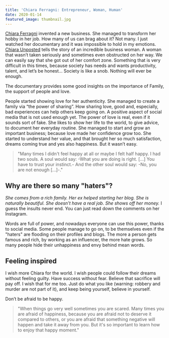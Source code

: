 ```yaml
---
title: 'Chiara Ferragni: Entrepreneur, Woman, Human'
date: 2020-01-14
featured_image: thumbnail.jpg
---
```

[Chiara Ferragni](https://www.theblondesalad.com/) invented a new business. She managed to transform her hobby in her job. How many of us can brag about it? Not many. I just watched her documentary and it was impossible to hold in my emotions. [Chiara Unposted](https://www.imdb.com/title/tt9699028/) tells the story of an incredible business woman. A woman that wasn’t taken seriously and sometimes even obstructed on her way. We can easily say that she got out of her comfort zone. Something that is very difficult in this times, because society has needs and wants productivity, talent, and let’s be honest... Society is like a snob. Nothing will ever be enough.

The documentary provides some good insights on the importance of Family, the support of people and love.

People started showing love for her authenticity. She managed to create a family via “the power of sharing”. How sharing love, good and, especially, bad experiences can help others keep going on. A positive aspect of social media that is not used enough yet.
The power of love is real, even if it sounds sort of fake. She likes to show her life to the world, to give advice, to document her everyday routine. She managed to start and grow an important business; because love made her confidence grow too.
She started to understand her value, and that brought her so much satisfaction, dreams coming true and yes also happiness. But it wasn’t easy.

> "Many times I didn't feel happy at all or maybe I felt half happy.
  I had two souls.
  A soul would say:
  -What you are doing is right. [...] You have to trust your instinct.-
  And the other soul would say:
  -No, you are not enough [...]-."

## Why are there so many "haters"?

_She comes from a rich family. Her ex helped starting her blog. She is naturally beautiful. She doesn’t have a real job. She shows off her money._
I guess the insults never end. You can just read down the comments on her Instagram.

Words are full of power, and nowadays everyone can use this power, thanks to social media. Some people manage to go on, to be themselves even if the "haters" are flooding on their profiles and blogs. The more a person gets famous and rich, by working as an influencer, the more hate grows. So many people hide their unhappiness and envy behind mean words.

## Feeling inspired

I wish more Chiara for the world. I wish people could follow their dreams without feeling guilty. Have success without fear. Believe that sacrifice will pay off. I wish that for me too. Just do what you like (warning: robbery and murder are not part of it), and keep being yourself, believe in yourself.

Don’t be afraid to be happy.

> "When things go very well sometimes you are scared. Many times you are afraid of happiness, because you are afraid not to deserve it compared to others, or you are afraid that something negative will happen and take it away from you. But it's so important to learn how to enjoy that happy moment."
